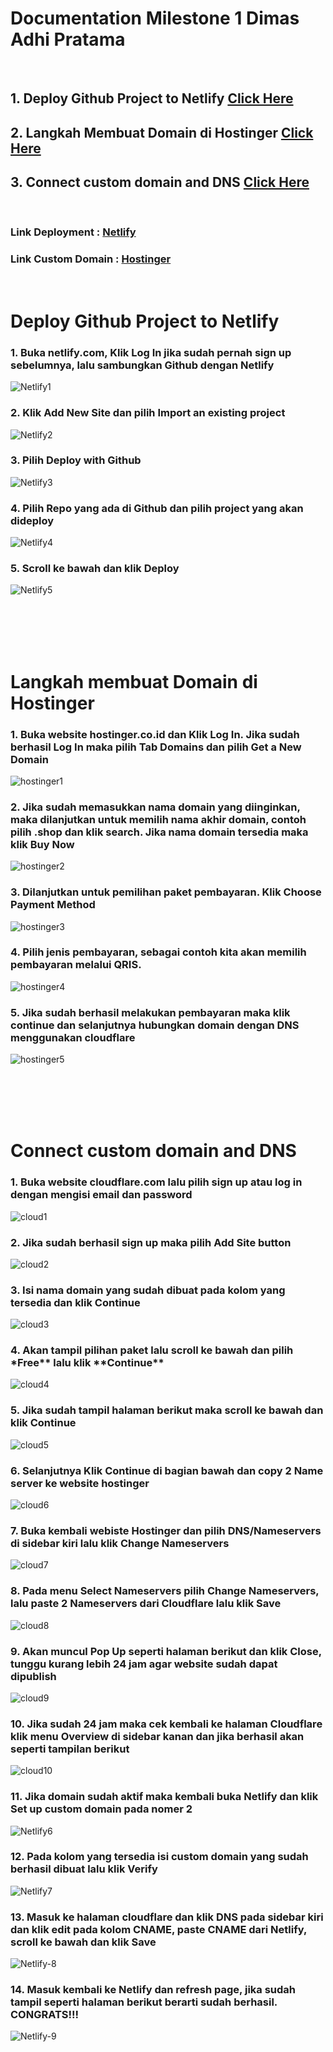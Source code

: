 # Documentation Milestone 1 Dimas Adhi Pratama

<br>

## **1. Deploy Github Project to Netlify** [Click Here](#deploy-github-project-to-vercel)

## **2. Langkah Membuat Domain di Hostinger** [Click Here](#langkah-membuat-domain-di-hostinger)

## **3. Connect custom domain and DNS** [Click Here](#connect-custom-domain-and-dns)

<br>

### Link Deployment : [Netlify](https://dulcet-sable-378cd3.netlify.app/)

### Link Custom Domain : [Hostinger](https://www.inirumahsakit.shop/)

<br>

# **Deploy Github Project to Netlify**

### 1. Buka netlify.com, Klik **Log In** jika sudah pernah sign up sebelumnya, lalu sambungkan Github dengan Netlify

![Netlify1](./img/netlify-1.png)

### 2. Klik **Add New Site** dan pilih **Import an existing project**

![Netlify2](./img/netlify-2.png)

### 3. Pilih **Deploy with Github**

![Netlify3](./img/netlify-3.png)

### 4. Pilih Repo yang ada di Github dan pilih project yang akan dideploy

![Netlify4](./img/netlify-4.png)

### 5. Scroll ke bawah dan klik **Deploy**

![Netlify5](./img/netlify-5.png)

<br><br><br><br>

# **Langkah membuat Domain di Hostinger**

### 1. Buka website hostinger.co.id dan Klik **Log In**. Jika sudah berhasil Log In maka pilih Tab **Domains** dan pilih **Get a New Domain**

![hostinger1](./img/hostinger1.png)

### 2. Jika sudah memasukkan nama domain yang diinginkan, maka dilanjutkan untuk memilih nama akhir domain, contoh pilih .shop dan klik search. Jika nama domain tersedia maka klik **Buy Now**

![hostinger2](./img/hostinger2.png)

### 3. Dilanjutkan untuk pemilihan paket pembayaran. Klik **Choose Payment Method**

![hostinger3](./img/hostinger3.png)

### 4. Pilih jenis pembayaran, sebagai contoh kita akan memilih pembayaran melalui QRIS.

![hostinger4](./img/hostinger4.png)

### 5. Jika sudah berhasil melakukan pembayaran maka klik continue dan selanjutnya hubungkan domain dengan DNS menggunakan cloudflare

![hostinger5](./img/hostinger5.png)

<br><br><br><br>

# **Connect custom domain and DNS**

### 1. Buka website **cloudflare.com** lalu pilih **sign up** atau **log in** dengan mengisi email dan password

![cloud1](./img/cloudflare1.png)

### 2. Jika sudah berhasil **sign up** maka pilih **Add Site** button

![cloud2](./img/cloudflare2.png)

### 3. Isi nama domain yang sudah dibuat pada kolom yang tersedia dan klik **Continue**

![cloud3](./img/cloudflare3.png)

### 4. Akan tampil pilihan paket lalu scroll ke bawah dan pilih \*Free** lalu klik **Continue\*\*

![cloud4](./img/cloudflare4.png)

### 5. Jika sudah tampil halaman berikut maka scroll ke bawah dan klik **Continue**

![cloud5](./img/cloudflare5.png)

### 6. Selanjutnya Klik **Continue** di bagian bawah dan copy 2 **Name server** ke website hostinger

![cloud6](./img/cloudflare6.png)

### 7. Buka kembali webiste Hostinger dan pilih **DNS/Nameservers** di sidebar kiri lalu klik **Change Nameservers**

![cloud7](./img/cloudflare7.png)

### 8. Pada menu **Select Nameservers** pilih **Change Nameservers**, lalu paste 2 **Nameservers** dari **Cloudflare** lalu klik **Save**

![cloud8](./img/cloudflare8.png)

### 9. Akan muncul **Pop Up** seperti halaman berikut dan klik **Close**, tunggu kurang lebih 24 jam agar website sudah dapat dipublish

![cloud9](./img/cloudflare9.png)

### 10. Jika sudah 24 jam maka cek kembali ke halaman **Cloudflare** klik menu Overview di sidebar kanan dan jika berhasil akan seperti tampilan berikut

![cloud10](./img/cloudflare10.png)

### 11. Jika domain sudah aktif maka kembali buka Netlify dan klik **Set up custom domain** pada nomer 2

![Netlify6](./img/netlify-6.png)

### 12. Pada kolom yang tersedia isi custom domain yang sudah berhasil dibuat lalu klik Verify

![Netlify7](./img/netlify-7.png)

### 13. Masuk ke halaman cloudflare dan klik **DNS** pada sidebar kiri dan klik edit pada kolom CNAME, paste CNAME dari Netlify, scroll ke bawah dan klik Save

![Netlify-8](./img/netlify-8.png)

### 14. Masuk kembali ke Netlify dan refresh page, jika sudah tampil seperti halaman berikut berarti sudah berhasil. CONGRATS!!!

![Netlify-9](./img/netlify-9.png)
